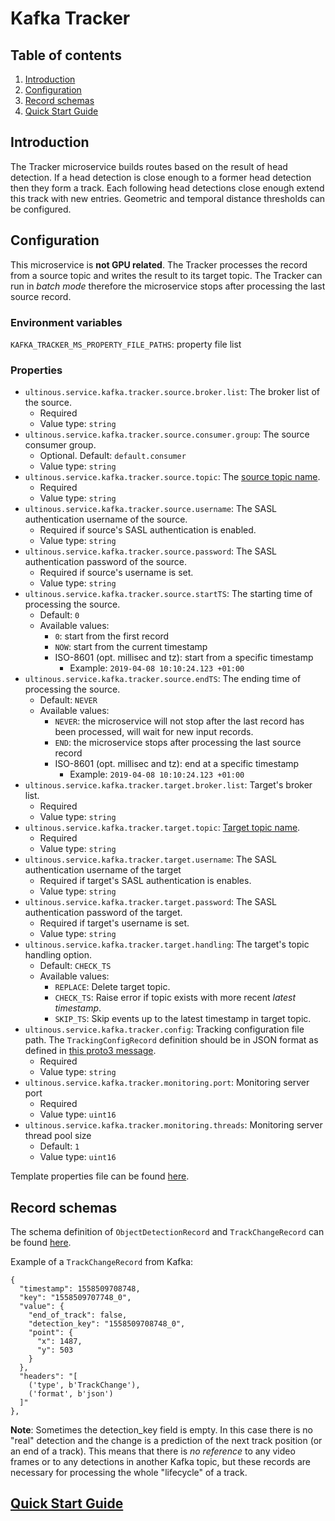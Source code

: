 # Kafka Tracker

## Table of contents
1. [Introduction](#introduction)
1. [Configuration](#configuration)
1. [Record schemas](#trackChangeRecord)
1. [Quick Start Guide](#quickStartGuide)

## Introduction
The Tracker microservice builds routes based on the result of head detection. If a head detection is close enough 
to a former head detection then they form a track. Each following head detections close enough extend this track with new entries. 
Geometric and temporal distance thresholds can be configured.

## Configuration
This microservice is **not GPU related**. The Tracker processes the record from a source topic and writes the result to its target 
topic. The Tracker can run in *batch mode* therefore the microservice stops after processing the last source record.

### Environment variables
`KAFKA_TRACKER_MS_PROPERTY_FILE_PATHS`: property file list

### Properties
- `ultinous.service.kafka.tracker.source.broker.list`: The broker list of the source.
  - Required 
  - Value type: `string`
- `ultinous.service.kafka.tracker.source.consumer.group`: The source consumer group.
  - Optional. Default: `default.consumer`
  - Value type: `string`
- `ultinous.service.kafka.tracker.source.topic`: The [source topic name](../../developers_guide/developers_guide.md#topicNamingConvention).
  - Required 
  - Value type: `string`
- `ultinous.service.kafka.tracker.source.username`: The SASL authentication username of the source.
  - Required if source's SASL authentication is enabled. 
  - Value type: `string`
- `ultinous.service.kafka.tracker.source.password`: The SASL authentication password of the source.
  - Required if source's username is set.
  - Value type: `string`
- `ultinous.service.kafka.tracker.source.startTS`: The starting time of processing the source.
  - Default: `0`
  - Available values:
    - `0`: start from the first record 
    - `NOW`: start from the current timestamp
    - ISO-8601 (opt. millisec and tz): start from a specific timestamp
      - Example: `2019-04-08 10:10:24.123 +01:00`
- `ultinous.service.kafka.tracker.source.endTS`: The ending time of processing the source.
  - Default: `NEVER`
  - Available values:
    - `NEVER`: the microservice will not stop after the last record has been processed, will wait for new input records.
    - `END`: the microservice stops after processing the last source record
    - ISO-8601 (opt. millisec and tz): end at a specific timestamp
      - Example: `2019-04-08 10:10:24.123 +01:00`
- `ultinous.service.kafka.tracker.target.broker.list`: Target's broker list.
  - Required
  - Value type: `string`
- `ultinous.service.kafka.tracker.target.topic`: [Target topic name](../../developers_guide/developers_guide.md#topicNamingConvention).
  - Required
  - Value type: `string`
- `ultinous.service.kafka.tracker.target.username`: The SASL authentication username of the target
  - Required if target's SASL authentication is enables.
  - Value type: `string`
- `ultinous.service.kafka.tracker.target.password`: The SASL authentication password of the target.
  - Required if target's username is set.
  - Value type: `string`
- `ultinous.service.kafka.tracker.target.handling`: The target's topic handling option.
  - Default: `CHECK_TS`
  - Available values:
    - `REPLACE`: Delete target topic.
    - `CHECK_TS`: Raise error if topic exists with more recent *latest timestamp*.
    - `SKIP_TS`: Skip events up to the latest timestamp in target topic.
- `ultinous.service.kafka.tracker.config`: Tracking configuration file path. The `TrackingConfigRecord` definition should be in JSON format as defined in [this proto3 message](../../../proto_files/ultinous/proto/common/kafka_config.proto).
  - Required 
  - Value type: `string`
- `ultinous.service.kafka.tracker.monitoring.port`: Monitoring server port
  - Required 
  - Value type: `uint16`
- `ultinous.service.kafka.tracker.monitoring.threads`: Monitoring server thread pool size
  - Default: `1`
  - Value type: `uint16`

Template properties file can be found [here](../../../templates/uvap_kafka_tracker_TEMPLATE.properties).

<a name="trackChangeRecord"></a>
## Record schemas
The schema definition of `ObjectDetectionRecord` and `TrackChangeRecord` can be found [here](../../../proto_files/ultinous/proto/common/kafka_data.proto).

Example of a `TrackChangeRecord` from Kafka:
```
{
  "timestamp": 1558509708748,
  "key": "1558509707748_0",
  "value": {
    "end_of_track": false,
    "detection_key": "1558509708748_0",
    "point": {
      "x": 1487,
      "y": 503
    }
  },
  "headers": "[
    ('type', b'TrackChange'),
    ('format', b'json')
  ]"
},
```
**Note**:
Sometimes the detection_key field is empty. In this case there is no "real" detection and the change is a prediction of the next track position (or an end of a track). 
This means that there is *no reference* to any video frames or to any detections in another Kafka topic, but these records are necessary for processing the whole "lifecycle" of a track.

<a name="quickStartGuide"></a>
## [Quick Start Guide](../../quick_start_guide.md#tracking)
